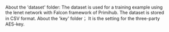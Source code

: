 About the 'dataset' folder:
    The dataset is used for a training example using the lenet network with Falcon framework of Primihub. The dataset is stored in CSV format.
About the 'key' folder；
    It is the setting for the three-party AES-key.